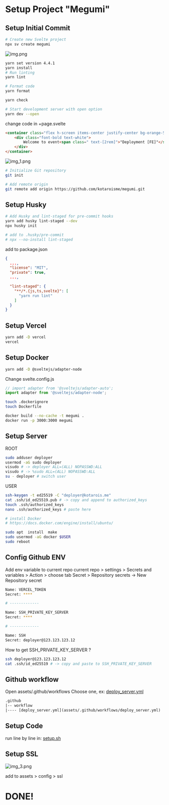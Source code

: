 # Setup Project "Megumi"

## Setup Initial Commit
```bash
# Create new Svelte project
npx sv create megumi
```
![img.png](img.png)


```bash
yarn set version 4.4.1
yarn install
# Run linting
yarn lint

# Format code
yarn format

yarn check

# Start development server with open option
yarn dev --open

```
change code in +page.svelte

```html
<container class="flex h-screen items-center justify-center bg-orange-500">
    <div class="font-bold text-white">
        Welcome to event<span class=" text-[2rem]">"Deployment [FE]"</span><br />
    </div>
</container>
```
![img_1.png](img_1.png)

```bash
# Initialize Git repository
git init

# Add remote origin
git remote add origin https://github.com/kotaroisme/megumi.git
```

## Setup Husky
```bash
# Add Husky and lint-staged for pre-commit hooks
yarn add husky lint-staged --dev
npx husky init

# add to .husky/pre-commit
# npx --no-install lint-staged
```

add to package.json

```json
{
  ...,
  "license": "MIT",
  "private": true,
  ...,

  "lint-staged": {
    "**/*.{js,ts,svelte}": [
      "yarn run lint"
    ]
  }
}
```


## Setup Vercel
```bash
yarn add -D vercel
vercel
```

## Setup Docker
```bash
yarn add -D @sveltejs/adapter-node
```

Change svelte.config.js
```js
// import adapter from '@sveltejs/adapter-auto';
import adapter from '@sveltejs/adapter-node';
```

```bash
touch .dockerignore
touch Dockerfile

docker build --no-cache -t megumi .
docker run -p 3000:3000 megumi
```

## Setup Server

ROOT
```bash
sudo adduser deployer
usermod -aG sudo deployer
visudo # -> deployer ALL=(ALL) NOPASSWD:ALL
visudo # -> %sudo ALL=(ALL) NOPASSWD:ALL
su - deployer # switch user
```



USER
```bash
ssh-keygen -t ed25519 -C "deployer@kotarois.me"
cat .ssh/id_ed25519.pub # -> copy and append to authorized_keys
touch .ssh/authorized_keys
nano .ssh/authorized_keys # paste here

# install Docker
# https://docs.docker.com/engine/install/ubuntu/

sudo apt  install  make
sudo usermod -aG docker $USER
sudo reboot
```

## Config Github ENV
Add env variable to current repo
current repo > settings > Secrets and variables > Action > choose tab Secret > Repository secrets -> New Repository secret
```bash
Name: VERCEL_TOKEN
Secret: ****

# -------------

Name: SSH_PRIVATE_KEY_SERVER
Secret: ****

# -------------

Name: SSH
Secret: deployer@123.123.123.12
```

How to get SSH_PRIVATE_KEY_SERVER ?
```bash
ssh deployer@123.123.123.12
cat .ssh/id_ed25519 # -> copy and paste to SSH_PRIVATE_KEY_SERVER
```

## Github workflow
Open assets/.github/workflows
Choose one, ex: [deploy_server.yml](assets/.github/workflows/deploy_server.yml)
```html
.github
|-- workflow
|---- [deploy_server.yml](assets/.github/workflows/deploy_server.yml)

```

## Setup Code
run line by line in:
[setup.sh](assets/setup.txt)

## Setup SSL
![img_3.png](img_3.png)

add to assets > config > ssl

# DONE!